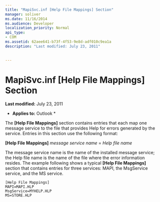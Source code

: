 ```yaml
---
title: "MapiSvc.inf [Help File Mappings] Section"
manager: soliver
ms.date: 11/16/2014
ms.audience: Developer
localization_priority: Normal
api_type:
- COM
ms.assetid: 62aee641-b73f-4f53-9e8d-adf010c9ea1a
description: "Last modified: July 23, 2011"
 
 
---
```


# MapiSvc.inf [Help File Mappings] Section

 **Last modified:** July 23, 2011 
  
 * **Applies to:** Outlook * 
  
The **[Help File Mappings]** section contains entries that each map one message service to the file that provides Help for errors generated by the service. Entries in this section use the following format: 
  
 **[Help File Mappings]** _message service name_ =  _Help file name_
  
The message service name is the name of the installed message service; the Help file name is the name of the file where the error information resides. The example following shows a typical **[Help File Mappings]** section that contains entries for three services: MAPI, the MsgService service, and the MS service. 
  
```
[Help File Mappings]
MAPI=MAPI.HLP
MsgService=MYHELP.HLP
MS=STORE.HLP

```


